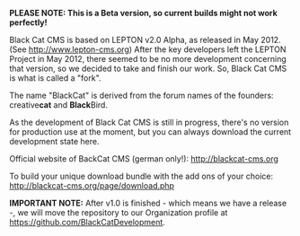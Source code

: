 **PLEASE NOTE: This is a Beta version, so current builds might not work perfectly!**

Black Cat CMS is based on LEPTON v2.0 Alpha, as released in May 2012. (See http://www.lepton-cms.org) 
After the key developers left the LEPTON Project in May 2012, there seemed to be no more development 
concerning that version, so we decided to take and finish our work. So, Black Cat CMS is what is called a "fork".

The name "BlackCat" is derived from the forum names of the founders: creative<strong>cat</strong> and <strong>Black</strong>Bird.

As the development of Black Cat CMS is still in progress, there's no version for production use at the 
moment, but you can always download the current development state here.

Official website of BackCat CMS (german only!):
http://blackcat-cms.org

To build your unique download bundle with the add ons of your choice:
http://blackcat-cms.org/page/download.php

**IMPORTANT NOTE:** After v1.0 is finished - which means we have a release -, we will move
the repository to our Organization profile at https://github.com/BlackCatDevelopment.
